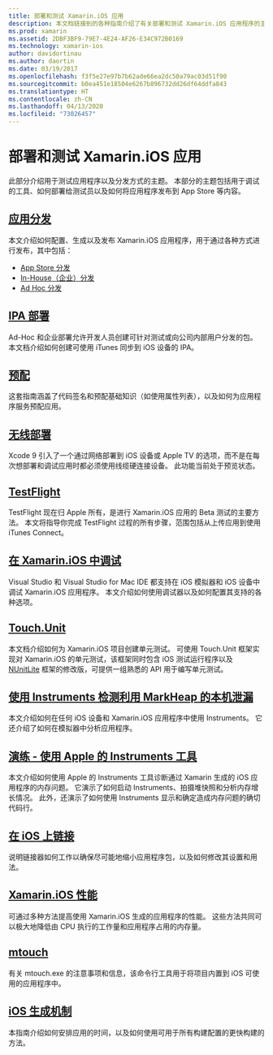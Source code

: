 ```yaml
---
title: 部署和测试 Xamarin.iOS 应用
description: 本文档链接到的各种指南介绍了有关部署和测试 Xamarin.iOS 应用程序的主题。 例如，应用分发、.ipa 文件、预配、无线部署、TestFlight 和调试。
ms.prod: xamarin
ms.assetid: 2DBF3BF9-79E7-4E24-AF26-E34C972B0169
ms.technology: xamarin-ios
author: davidortinau
ms.author: daortin
ms.date: 03/19/2017
ms.openlocfilehash: f3f5e27e97b7b62ade66ea2dc50a79ac03d51f90
ms.sourcegitcommit: b0ea451e18504e6267b896732dd26df64ddfa843
ms.translationtype: HT
ms.contentlocale: zh-CN
ms.lasthandoff: 04/13/2020
ms.locfileid: "73026457"
---
```

# <a name="deploying-and-testing-xamarinios-apps"></a>部署和测试 Xamarin.iOS 应用

此部分介绍用于测试应用程序以及分发方式的主题。 本部分的主题包括用于调试的工具、如何部署给测试员以及如何将应用程序发布到 App Store 等内容。

## <a name="app-distribution"></a>[应用分发](~/ios/deploy-test/app-distribution/index.md)

本文介绍如何配置、生成以及发布 Xamarin.iOS 应用程序，用于通过各种方式进行发布，其中包括：

- [App Store 分发](~/ios/deploy-test/app-distribution/app-store-distribution/index.md)
- [In-House（企业）分发](~/ios/deploy-test/app-distribution/in-house-distribution.md)
- [Ad Hoc 分发](~/ios/deploy-test/app-distribution/ad-hoc-distribution.md)

## <a name="ipa-deployment"></a>[IPA 部署](~/ios/deploy-test/app-distribution/ipa-support.md)

Ad-Hoc 和企业部署允许开发人员创建可针对测试或向公司内部用户分发的包。 本文档介绍如何创建可使用 iTunes 同步到 iOS 设备的 IPA。

## <a name="provisioning"></a>[预配](provisioning/index.md)

这套指南涵盖了代码签名和预配基础知识（如使用属性列表），以及如何为应用程序服务预配应用。 

## <a name="wireless-deployment"></a>[无线部署](wireless-deployment.md)

 Xcode 9 引入了一个通过网络部署到 iOS 设备或 Apple TV 的选项，而不是在每次想部署和调试应用时都必须使用线缆硬连接设备。 此功能当前处于预览状态。

## <a name="testflight"></a>[TestFlight](~/ios/deploy-test/testflight.md)

TestFlight 现在归 Apple 所有，是进行 Xamarin.iOS 应用的 Beta 测试的主要方法。 本文将指导你完成 TestFlight 过程的所有步骤，范围包括从上传应用到使用 iTunes Connect。

## <a name="debugging-in-xamarinios"></a>[在 Xamarin.iOS 中调试](~/ios/deploy-test/debugging-in-xamarin-ios.md)

Visual Studio 和 Visual Studio for Mac IDE 都支持在 iOS 模拟器和 iOS 设备中调试 Xamarin.iOS 应用程序。 本文介绍如何使用调试器以及如何配置其支持的各种选项。

## <a name="touchunit"></a>[Touch.Unit](~/ios/deploy-test/touch.unit.md)

本文档介绍如何为 Xamarin.iOS 项目创建单元测试。
可使用 Touch.Unit 框架实现对 Xamarin.iOS 的单元测试，该框架同时包含 iOS 测试运行程序以及 [NUnitLite](http://www.nunitlite.com/) 框架的修改版，可提供一组熟悉的 API 用于编写单元测试。

## <a name="using-instruments-to-detect-native-leaks-using-markheap"></a>[使用 Instruments 检测利用 MarkHeap 的本机泄漏](~/ios/deploy-test/using-instruments-to-detect-native-leaks-using-markheap.md)

本文介绍如何在任何 iOS 设备和 Xamarin.iOS 应用程序中使用 Instruments。 它还介绍了如何在模拟器中分析应用程序。

## <a name="walkthrough---using-apples-instrument-tool"></a>[演练 - 使用 Apple 的 Instruments 工具](~/ios/deploy-test/walkthrough-apples-instrument.md)

本文介绍如何使用 Apple 的 Instruments 工具诊断通过 Xamarin 生成的 iOS 应用程序的内存问题。 它演示了如何启动 Instruments、拍摄堆快照和分析内存增长情况。 此外，还演示了如何使用 Instruments 显示和确定造成内存问题的确切代码行。

## <a name="linking-on-ios"></a>[在 iOS 上链接](linker.md)

说明链接器如何工作以确保尽可能地缩小应用程序包，以及如何修改其设置和用法。

## <a name="xamarinios-performance"></a>[Xamarin.iOS 性能](performance.md)

可通过多种方法提高使用 Xamarin.iOS 生成的应用程序的性能。 这些方法共同可以极大地降低由 CPU 执行的工作量和应用程序占用的内存量。

## <a name="mtouch"></a>[mtouch](mtouch.md)

有关 mtouch.exe 的注意事项和信息，该命令行工具用于将项目内置到 iOS 可使用的应用程序中。

## <a name="ios-build-mechanics"></a>[iOS 生成机制](ios-build-mechanics.md)

本指南介绍如何安排应用的时间，以及如何使用可用于所有构建配置的更快构建的方法。
